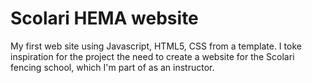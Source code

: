 # Scolari HEMA website
My first web site using Javascript, HTML5, CSS from a template. 
I toke inspiration for the project the need to create a website for the Scolari fencing school, which I'm part of as an instructor.
